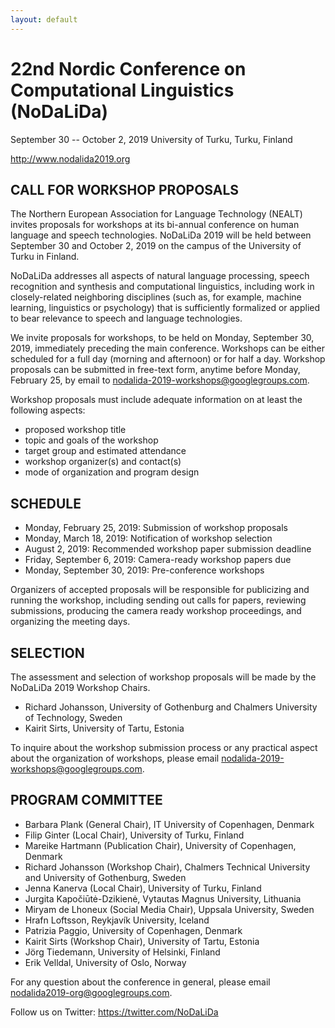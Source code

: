 ```yaml
---
layout: default
---
```


# 22nd Nordic Conference on Computational Linguistics (NoDaLiDa)

September 30 -- October 2, 2019
University of Turku, Turku, Finland

http://www.nodalida2019.org

## CALL FOR WORKSHOP PROPOSALS

The Northern European Association for Language Technology (NEALT) invites proposals for workshops at its bi-annual conference on human language and speech technologies.  NoDaLiDa 2019 will be held between September 30 and October 2, 2019 on the campus of the University of Turku in Finland.

NoDaLiDa addresses all aspects of natural language processing, speech recognition and synthesis and computational linguistics, including work in closely-related neighboring disciplines (such as, for example, machine learning, linguistics or psychology) that is sufficiently formalized or applied to bear relevance to speech and language technologies.

We invite proposals for workshops, to be held on Monday, September 30, 2019, immediately preceding the main conference.  Workshops can be either scheduled for a full day (morning and afternoon) or for half a day. Workshop proposals can be submitted in free-text form, anytime before Monday, February 25, by email to nodalida-2019-workshops@googlegroups.com.

Workshop proposals must include adequate information on at least the following aspects:

* proposed workshop title
* topic and goals of the workshop
* target group and estimated attendance
* workshop organizer(s) and contact(s)
* mode of organization and program design

## SCHEDULE

* Monday, February 25, 2019: Submission of workshop proposals
* Monday, March 18, 2019: Notification of workshop selection
* August 2, 2019: Recommended workshop paper submission deadline
* Friday, September 6, 2019: Camera-ready workshop papers due
* Monday, September 30, 2019: Pre-conference workshops

Organizers of accepted proposals will be responsible for publicizing and running the workshop, including sending out calls for papers, reviewing submissions, producing the camera ready workshop proceedings, and organizing the meeting days.

## SELECTION

The assessment and selection of workshop proposals will be made by the NoDaLiDa 2019 Workshop Chairs.

* Richard Johansson, University of Gothenburg and Chalmers University of Technology, Sweden
* Kairit Sirts, University of Tartu, Estonia

To inquire about the workshop submission process or any practical aspect about the organization of workshops, please email nodalida-2019-workshops@googlegroups.com.

## PROGRAM COMMITTEE

* Barbara Plank (General Chair), IT University of Copenhagen, Denmark
* Filip Ginter (Local Chair), University of Turku, Finland
* Mareike Hartmann (Publication Chair), University of Copenhagen, Denmark
* Richard Johansson (Workshop Chair), Chalmers Technical University and University of Gothenburg, Sweden
* Jenna Kanerva (Local Chair), University of Turku, Finland
* Jurgita Kapočiūtė-Dzikienė, Vytautas Magnus University, Lithuania
* Miryam de Lhoneux (Social Media Chair), Uppsala University, Sweden
* Hrafn Loftsson, Reykjavík University, Iceland
* Patrizia Paggio, University of Copenhagen, Denmark
* Kairit Sirts (Workshop Chair), University of Tartu, Estonia
* Jörg Tiedemann, University of Helsinki, Finland
* Erik Velldal, University of Oslo, Norway

For any question about the conference in general, please email nodalida2019-org@googlegroups.com.

Follow us on Twitter: https://twitter.com/NoDaLiDa
